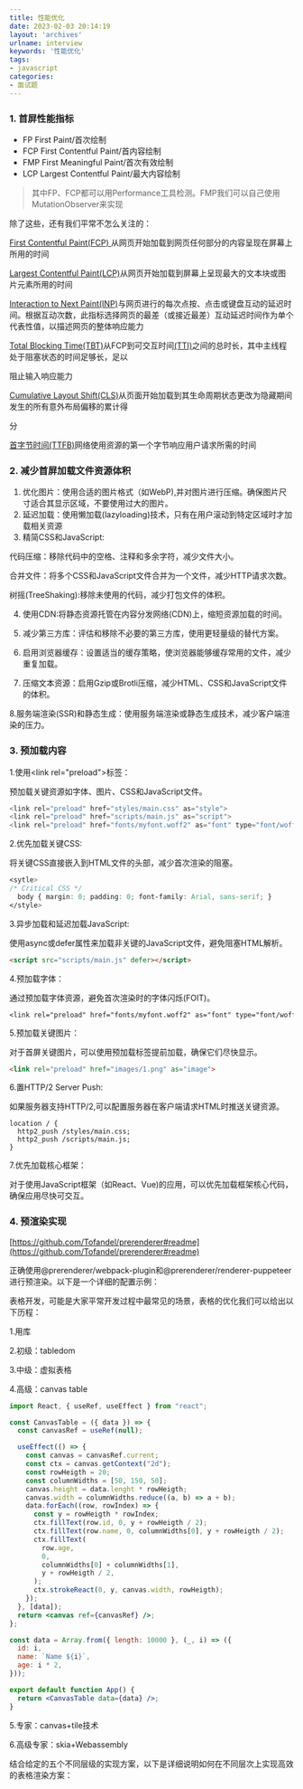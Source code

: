 ```yaml
---
title: 性能优化
date: 2023-02-03 20:14:19
layout: 'archives'
urlname: interview
keywords: '性能优化'
tags: 
- javascript
categories: 
- 面试题
---
```


### 1. 首屏性能指标
+ FP First Paint/首次绘制
+ FCP First Contentful Paint/首内容绘制
+ FMP First Meaningful Paint/首次有效绘制
+ LCP Largest Contentful Paint/最大内容绘制



>其中FP、FCP都可以用Performance工具检测。FMP我们可以自己使用MutationObserver来实现


除了这些，还有我们平常不怎么关注的：

[First Contentful Paint(FCP) ](https://web.dev/articles/fcp?hl=zh-cn)从网页开始加载到网页任何部分的内容呈现在屏幕上所用的时间

[Largest Contentful Paint(LCP)](https://web.dev/articles/lcp?hl=zh-cn)从网页开始加载到屏幕上呈现最大的文本块或图片元素所用的时间

[Interaction to Next Paint(INP)](https://web.dev/articles/inp?hl=zh-cn)与网页进行的每次点按、点击或键盘互动的延迟时间。根据互动次数，此指标选择网页的最差（或接近最差）互动延迟时间作为单个代表性值，以描述网页的整体响应能力

[Total Blocking Time(TBT)](https://web.dev/articles/tbt?hl=zh-cn)从FCP到可交互时间[(TTI)](https://web.dev/articles/tti?hl=zh-cn)之间的总时长，其中主线程处于阻塞状态的时间足够长，足以

阻止输入响应能力

[Cumulative Layout Shift(CLS)](https://web.dev/articles/cls?hl=zh-cn)从页面开始加载到其生命周期状态更改为隐藏期间发生的所有意外布局偏移的累计得

分

[首字节时间(TTFB)](https://web.dev/articles/ttfb?hl=zh-cn)网络使用资源的第一个字节响应用户请求所需的时间



### 2. 减少首屏加载文件资源体积
1. 优化图片：使用合适的图片格式（如WebP),并对图片进行压缩。确保图片尺寸适合其显示区域，不要使用过大的图片。
2. 延迟加载：使用懒加载(lazyloading)技术，只有在用户滚动到特定区域时才加载相关资源
3. 精简CSS和JavaScript:

代码压缩：移除代码中的空格、注释和多余字符，减少文件大小。

合并文件：将多个CSS和JavaScript文件合并为一个文件，减少HTTP请求次数。

树摇(TreeShaking):移除未使用的代码，减少打包文件的体积。

4. 使用CDN:将静态资源托管在内容分发网络(CDN)上，缩短资源加载的时间。

5. 减少第三方库：评估和移除不必要的第三方库，使用更轻量级的替代方案。

6. 启用浏览器缓存：设置适当的缓存策略，使浏览器能够缓存常用的文件，减少重复加载。

7. 压缩文本资源：启用Gzip或Brotli压缩，减少HTML、CSS和JavaScript文件的体积。

8.服务端渲染(SSR)和静态生成：使用服务端渲染或静态生成技术，减少客户端渲染的压力。



### 3. 预加载内容
1.使用\<link rel="preload">标签：

预加载关键资源如字体、图片、CSS和JavaScript文件。

```javascript
<link rel="preload" href="styles/main.css" as="style">
<link rel="preload" href="scripts/main.js" as="script">
<link rel="preload" href="fonts/myfont.woff2" as="font" type="font/woff2" crossorigin="anonymous">
```

2.优先加载关键CSS:

将关键CSS直接嵌入到HTML文件的头部，减少首次渲染的阻塞。

```css
<sytle>
/* Critical CSS */
  body { margin: 0; padding: 0; font-family: Arial, sans-serif; }
</style>
```

3.异步加载和延迟加载JavaScript:

使用async或defer属性来加载非关键的JavaScript文件，避免阻塞HTML解析。

```html
<script src="scripts/main.js" defer></script>
```

4.预加载字体：

通过预加载字体资源，避免首次渲染时的字体闪烁(FOIT)。

```nginx
<link rel="preload" href="fonts/myfont.woff2" as="font" type="font/woff2" crossorigin="anonymous">
```

5.预加载关键图片：

对于首屏关键图片，可以使用预加载标签提前加载，确保它们尽快显示。

```html
<link rel="preload" href="images/1.png" as="image">
```

6.置HTTP/2 Server Push:

如果服务器支持HTTP/2,可以配置服务器在客户端请求HTML时推送关键资源。

```nginx
location / {
  http2_push /styles/main.css;
  http2_push /scripts/main.js;
}
```

7.优先加载核心框架：

对于使用JavaScript框架（如React、Vue)的应用，可以优先加载框架核心代码，确保应用尽快可交互。



### 4. 预渲染实现
[https://github.com/Tofandel/prerenderer#readme](https://github.com/Tofandel/prerenderer#readme)

正确使用@prerenderer/webpack-plugin和@prerenderer/renderer-puppeteer进行预渲染。以下是一个详细的配置示例：







表格开发，可能是大家平常开发过程中最常见的场景，表格的优化我们可以给出以下历程：

 

1.用库

2.初级：tabledom

3.中级：虚拟表格

4.高级：canvas table

```jsx
import React, { useRef, useEffect } from "react";

const CanvasTable = ({ data }) => {
  const canvasRef = useRef(null);

  useEffect(() => {
    const canvas = canvasRef.current;
    const ctx = canvas.getContext("2d");
    const rowHeigth = 20;
    const columnWidths = [50, 150, 50];
    canvas.height = data.lenght * rowHeigth;
    canvas.width = columnWidths.reduce((a, b) => a + b);
    data.forEach((row, rowIndex) => {
      const y = rowHeigth * rowIndex;
      ctx.fillText(row.id, 0, y + rowHeigth / 2);
      ctx.fillText(row.name, 0, columnWidths[0], y + rowHeigth / 2);
      ctx.fillText(
        row.age,
        0,
        columnWidths[0] + columnWidths[1],
        y + rowHeigth / 2,
      );
      ctx.strokeReact(0, y, canvas.width, rowHeigth);
    });
  }, [data]);
  return <canvas ref={canvasRef} />;
};

const data = Array.from({ length: 10000 }, (_, i) => ({
  id: i,
  name: `Name ${i}`,
  age: i * 2,
}));

export default function App() {
  return <CanvasTable data={data} />;
}

```

5.专家：canvas+tile技术

6.高级专家：skia+Webassembly

 结合给定的五个不同层级的实现方案，以下是详细说明如何在不同层次上实现高效的表格渲染方案：

